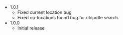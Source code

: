 * 1.0.1
    * Fixed current location bug
    * Fixed no-locations found bug for chipotle search
* 1.0.0
    * Initial release

